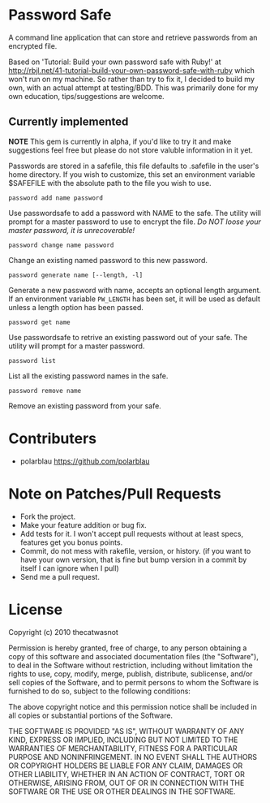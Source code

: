 # Password Safe
A command line application that can store and retrieve passwords from an encrypted file.

Based on 'Tutorial: Build your own password safe with Ruby!' at http://rbjl.net/41-tutorial-build-your-own-password-safe-with-ruby which won't run on my machine.  So rather than try to fix it, I decided to build my own, with an actual attempt at testing/BDD.  This was primarily done for my own education, tips/suggestions are welcome.

## Currently implemented
**NOTE** This gem is currently in alpha, if you'd like to try it and make suggestions feel free but please do not store valuble information in it yet.

Passwords are stored in a safefile, this file defaults to .safefile in
the user's home directory.  If you wish to customize, this set an
environment variable $SAFEFILE with the absolute path to the file you
wish to use.

    password add name password
Use passwordsafe to add a password with NAME to the safe.  The utility will prompt for a master password to use to encrypt the file. *Do NOT loose your master password, it is unrecoverable!*

    password change name password
Change an existing named password to this new password.

    password generate name [--length, -l]
Generate a new password with name, accepts an optional length argument.
If an environment variable `PW_LENGTH` has been set, it will be used as
default unless a length option has been passed.

    password get name
Use passwordsafe to retrive an existing password out of your safe.  The utility will prompt for a master password.

    password list
List all the existing password names in the safe.

    password remove name
Remove an existing password from your safe.

# Contributers

* polarblau https://github.com/polarblau

# Note on Patches/Pull Requests

* Fork the project.
* Make your feature addition or bug fix.
* Add tests for it. I won't accept pull requests without at least specs, features get you bonus points.
* Commit, do not mess with rakefile, version, or history. (if you want to have your own version, that is fine but bump version in a commit by itself I can ignore when I pull)
* Send me a pull request.

# License

Copyright (c) 2010 thecatwasnot

Permission is hereby granted, free of charge, to any person obtaining
a copy of this software and associated documentation files (the
"Software"), to deal in the Software without restriction, including
without limitation the rights to use, copy, modify, merge, publish,
distribute, sublicense, and/or sell copies of the Software, and to
permit persons to whom the Software is furnished to do so, subject to
the following conditions:

The above copyright notice and this permission notice shall be
included in all copies or substantial portions of the Software.

THE SOFTWARE IS PROVIDED "AS IS", WITHOUT WARRANTY OF ANY KIND,
EXPRESS OR IMPLIED, INCLUDING BUT NOT LIMITED TO THE WARRANTIES OF
MERCHANTABILITY, FITNESS FOR A PARTICULAR PURPOSE AND
NONINFRINGEMENT. IN NO EVENT SHALL THE AUTHORS OR COPYRIGHT HOLDERS BE
LIABLE FOR ANY CLAIM, DAMAGES OR OTHER LIABILITY, WHETHER IN AN ACTION
OF CONTRACT, TORT OR OTHERWISE, ARISING FROM, OUT OF OR IN CONNECTION
WITH THE SOFTWARE OR THE USE OR OTHER DEALINGS IN THE SOFTWARE.

